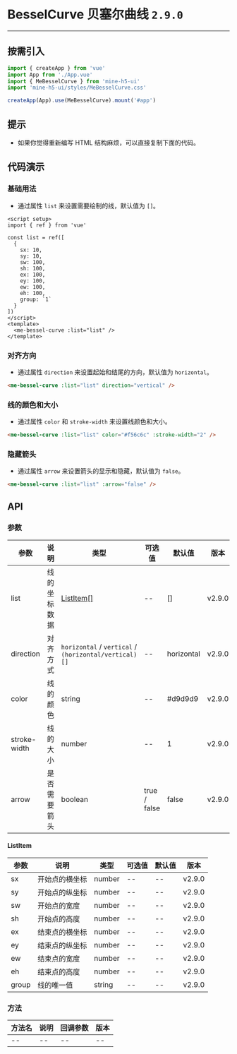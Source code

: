 # BesselCurve 贝塞尔曲线 `2.9.0`

---

## 按需引入

```ts
import { createApp } from 'vue'
import App from './App.vue'
import { MeBesselCurve } from 'mine-h5-ui'
import 'mine-h5-ui/styles/MeBesselCurve.css'

createApp(App).use(MeBesselCurve).mount('#app')
```

## 提示

- 如果你觉得重新编写 HTML 结构麻烦，可以直接复制下面的代码。

## 代码演示

### 基础用法

- 通过属性 `list` 来设置需要绘制的线，默认值为 `[]`。

```vue
<script setup>
import { ref } from 'vue'

const list = ref([
  {
    sx: 10,
    sy: 10,
    sw: 100,
    sh: 100,
    ex: 100,
    ey: 100,
    ew: 100,
    eh: 100,
    group: `1`
  }
])
</script>
<template>
  <me-bessel-curve :list="list" />
</template>
```

### 对齐方向

- 通过属性 `direction` 来设置起始和结尾的方向，默认值为 `horizontal`。

```html
<me-bessel-curve :list="list" direction="vertical" />
```

### 线的颜色和大小

- 通过属性 `color` 和 `stroke-width` 来设置线颜色和大小。

```html
<me-bessel-curve :list="list" color="#f56c6c" :stroke-width="2" />
```

### 隐藏箭头

- 通过属性 `arrow` 来设置箭头的显示和隐藏，默认值为 `false`。

```html
<me-bessel-curve :list="list" :arrow="false" />
```

## API

### 参数

| 参数         | 说明         | 类型                                                  | 可选值       | 默认值     | 版本   |
| ------------ | ------------ | ----------------------------------------------------- | ------------ | ---------- | ------ |
| list         | 线的坐标数据 | [ListItem[]](#listitem)                               | --           | []         | v2.9.0 |
| direction    | 对齐方式     | `horizontal` / `vertical` / `(horizontal/vertical)[]` | --           | horizontal | v2.9.0 |
| color        | 线的颜色     | string                                                | --           | #d9d9d9    | v2.9.0 |
| stroke-width | 线的大小     | number                                                | --           | 1          | v2.9.0 |
| arrow        | 是否需要箭头 | boolean                                               | true / false | false      | v2.9.0 |

#### ListItem

| 参数  | 说明           | 类型   | 可选值 | 默认值 | 版本   |
| ----- | -------------- | ------ | ------ | ------ | ------ |
| sx    | 开始点的横坐标 | number | --     | --     | v2.9.0 |
| sy    | 开始点的纵坐标 | number | --     | --     | v2.9.0 |
| sw    | 开始点的宽度   | number | --     | --     | v2.9.0 |
| sh    | 开始点的高度   | number | --     | --     | v2.9.0 |
| ex    | 结束点的横坐标 | number | --     | --     | v2.9.0 |
| ey    | 结束点的纵坐标 | number | --     | --     | v2.9.0 |
| ew    | 结束点的宽度   | number | --     | --     | v2.9.0 |
| eh    | 结束点的高度   | number | --     | --     | v2.9.0 |
| group | 线的唯一值     | string | --     | --     | v2.9.0 |

### 方法

| 方法名 | 说明 | 回调参数 | 版本 |
| ------ | ---- | -------- | ---- |
| --     | --   | --       | --   |
